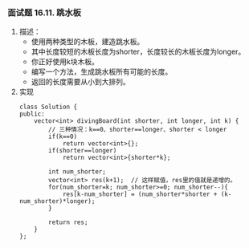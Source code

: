 
### 面试题 16.11. 跳水板
1. 描述：
    - 使用两种类型的木板，建造跳水板。
    - 其中长度较短的木板长度为shorter，长度较长的木板长度为longer。
    - 你正好使用k块木板。
    - 编写一个方法，生成跳水板所有可能的长度。
    - 返回的长度需要从小到大排列。
2. 实现
    ```
    class Solution {
    public:
        vector<int> divingBoard(int shorter, int longer, int k) {         
            // 三种情况：k==0、shorter==longer、shorter < longer
            if(k==0)
                return vector<int>{};
            if(shorter==longer)
                return vector<int>{shorter*k};
            
            int num_shorter;  
            vector<int> res(k+1);  // 这样赋值，res里的值就是递增的。
            for(num_shorter=k; num_shorter>=0; num_shorter--){
                res[k-num_shorter] = (num_shorter*shorter + (k-num_shorter)*longer);                  
            }
            
            return res;
        }
    };
    ```